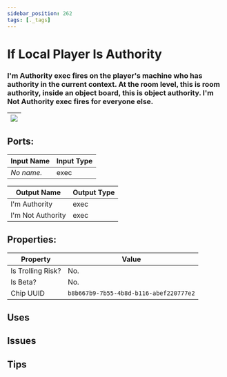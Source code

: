 ```yaml
---
sidebar_position: 262
tags: [._tags]
---
```


# If Local Player Is Authority


### I'm Authority exec fires on the player's machine who has authority in the current context. At the room level, this is room authority, inside an object board, this is object authority. I'm Not Authority exec fires for everyone else.

| ![](https://images-ext-2.discordapp.net/external/MPmIaQzlEPmgGWlgi-WxBBXt0Bjv_zWPkg1y1f_sy3s/https/www.recroomcircuits.com/image/circuit/absolute-value?width=206&height=108) |
|-----|

## Ports:

| Input Name | Input Type |
|-----------|-----------|
| *No name.* | exec |

| Output Name | Output Type |
|-----------|-----------|
| I'm Authority | exec |
| I'm Not Authority | exec |

## Properties:

| Property  | Value |
|-------------------|-----------|
| Is Trolling Risk? | No. |
| Is Beta? | No. |
| Chip UUID | `b8b667b9-7b55-4b8d-b116-abef220777e2` |

## Uses

## Issues

## Tips